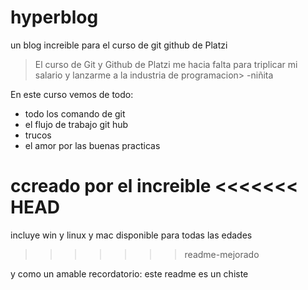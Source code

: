 # hyperblog
un blog increible para el curso de git github de Platzi
>El curso de Git y Github de Platzi me hacia falta para  triplicar mi salario y lanzarme a la industria de programacion> -niñita

En este curso vemos de todo:
- todo los comando de git
- el flujo de trabajo git hub
- trucos
- el amor por las buenas practicas

ccreado por el increible
<<<<<<< HEAD
=======
incluye win y linux y mac
disponible para todas las edades
>>>>>>> readme-mejorado

y como un amable recordatorio: este readme es un chiste
